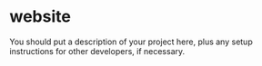 # website

You should put a description of your project here, plus any setup instructions for other developers, if necessary.